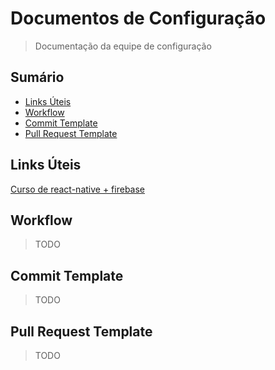 # Documentos de Configuração

> Documentação da equipe de configuração

## Sumário

- [Links Úteis]()
- [Workflow]()
- [Commit Template]()
- [Pull Request Template]()

## Links Úteis

[Curso de react-native + firebase](https://www.youtube.com/watch?v=MxXyR0CN4v0)

## Workflow

> TODO

## Commit Template

> TODO

## Pull Request Template

> TODO